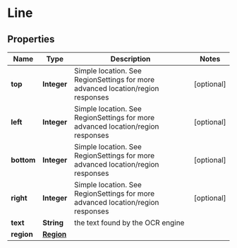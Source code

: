 
# Line

## Properties
Name | Type | Description | Notes
------------ | ------------- | ------------- | -------------
**top** | **Integer** | Simple location. See RegionSettings for more advanced location/region responses |  [optional]
**left** | **Integer** | Simple location. See RegionSettings for more advanced location/region responses |  [optional]
**bottom** | **Integer** | Simple location. See RegionSettings for more advanced location/region responses |  [optional]
**right** | **Integer** | Simple location. See RegionSettings for more advanced location/region responses |  [optional]
**text** | **String** | the text found by the OCR engine | 
**region** | [**Region**](Region.md) |  | 



